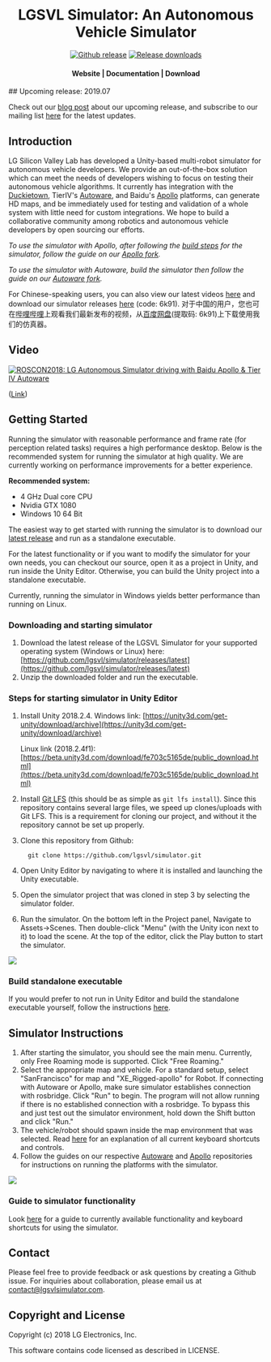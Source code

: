 <h1 align="center">LGSVL Simulator:  An Autonomous Vehicle Simulator</h1>

<div align="center">
<a href="https://github.com/lgsvl/simulator/releases/latest">
<img src="https://img.shields.io/github/release-pre/lgsvl/simulator.svg" alt="Github release" /></a>
<a href="">
<img src="https://img.shields.io/github/downloads/lgsvl/simulator/total.svg" alt="Release downloads" /></a>
</div>
<div align="center">
  <h4>
    <a href="https://lgsvlsimulator.com" style="text-decoration: none">
    Website</a>
    <span> | </span>
    <a href="https://lgsvlsimulator.com/docs" style="text-decoration: none">
    Documentation</a>
    <span> | </span>
    <a href="https://github.com/lgsvl/simulator/releases/latest" style="text-decoration: none">
    Download</a>
  </h4>
</div>
## Upcoming release: 2019.07

Check out our [blog post](<https://www.lgsvlsimulator.com/2019/07/16/upcoming-2019-07-release/>) about our upcoming release, and subscribe to our mailing list [here](http://eepurl.com/gpuhkb) for the latest updates.



## Introduction

LG Silicon Valley Lab has developed a Unity-based multi-robot simulator for autonomous vehicle developers. We provide an out-of-the-box solution which can meet the needs of developers wishing to focus on testing their autonomous vehicle algorithms. It currently has integration with the [Duckietown](https://github.com/lgsvl/duckietown2), TierIV's [Autoware](https://github.com/lgsvl/Autoware), and Baidu's [Apollo](https://github.com/lgsvl/apollo) platforms, can generate HD maps, and be immediately used for testing and validation of a whole system with little need for custom integrations. We hope to build a collaborative community among robotics and autonomous vehicle developers by open sourcing our efforts. 

*To use the simulator with Apollo, after following the [build steps](Docs/docs/build-instructions.md) for the simulator, follow the guide on our [Apollo fork](https://github.com/lgsvl/apollo).*

*To use the simulator with Autoware, build the simulator then follow the guide on our [Autoware fork](https://github.com/lgsvl/Autoware).*



For Chinese-speaking users, you can also view our latest videos [here](https://space.bilibili.com/412295691) and download our simulator releases [here](https://pan.baidu.com/s/1M33ysJYZfi4vya41gmB0rw) (code: 6k91).
对于中国的用户，您也可在[哔哩哔哩](https://space.bilibili.com/412295691)上观看我们最新发布的视频，从[百度网盘](https://pan.baidu.com/s/1M33ysJYZfi4vya41gmB0rw)(提取码: 6k91)上下载使用我们的仿真器。



## Video

[![ROSCON2018: LG Autonomous Simulator driving with Baidu Apollo & Tier IV Autoware](Docs/docs/images/readme-thumbnail.jpg)](https://www.youtube.com/watch?v=NgW1P75wiuA&)

([Link](https://www.youtube.com/watch?v=NgW1P75wiuA&))



## Getting Started

Running the simulator with reasonable performance and frame rate (for perception related tasks) requires a high performance desktop. Below is the recommended system for running the simulator at high quality. We are currently working on performance improvements for a better experience. 

**Recommended system:**

- 4 GHz Dual core CPU
- Nvidia GTX 1080
- Windows 10 64 Bit

The easiest way to get started with running the simulator is to download our [latest release](https://github.com/lgsvl/simulator/releases/latest) and run as a standalone executable.

For the latest functionality or if you want to modify the simulator for your own needs, you can checkout our source, open it as a project in Unity, and run inside the Unity Editor. Otherwise, you can build the Unity project into a standalone executable.

Currently, running the simulator in Windows yields better performance than running on Linux. 

### Downloading and starting simulator

1. Download the latest release of the LGSVL Simulator for your supported operating system (Windows or Linux) here: [https://github.com/lgsvl/simulator/releases/latest](https://github.com/lgsvl/simulator/releases/latest)
2. Unzip the downloaded folder and run the executable.

### Steps for starting simulator in Unity Editor

1. Install Unity 2018.2.4. Windows link: [https://unity3d.com/get-unity/download/archive](https://unity3d.com/get-unity/download/archive)

   Linux link (2018.2.4f1): [https://beta.unity3d.com/download/fe703c5165de/public_download.html](https://beta.unity3d.com/download/fe703c5165de/public_download.html)

2. Install [Git LFS](https://git-lfs.github.com/) (this should be as simple as `git lfs install`). Since this repository contains several large files, we speed up clones/uploads with Git LFS. This is a requirement for cloning our project, and without it the repository cannot be set up properly. 

3. Clone this repository from Github:

    ```
      git clone https://github.com/lgsvl/simulator.git
    ```

4. Open Unity Editor by navigating to where it is installed and launching the Unity executable.

5. Open the simulator project that was cloned in step 3 by selecting the simulator folder.

6. Run the simulator. On the bottom left in the Project panel, Navigate to Assets->Scenes. Then double-click "Menu" (with the Unity icon next to it) to load the scene. At the top of the editor, click the Play button to start the simulator.

![](Docs/docs/images/readme-editor-menu.jpg)



### Build standalone executable

If you would prefer to not run in Unity Editor and build the standalone executable yourself, follow the instructions [here](Docs/docs/build-instructions.md).



## Simulator Instructions

1. After starting the simulator, you should see the main menu. Currently, only Free Roaming mode is supported. Click "Free Roaming." 
2. Select the appropriate map and vehicle.  For a standard setup, select "SanFrancisco" for map and "XE_Rigged-apollo" for Robot. If connecting with Autoware or Apollo, make sure simulator establishes connection with rosbridge. Click "Run" to begin. The program will not allow running if there is no established connection with a rosbridge. To bypass this and just test out the simulator environment, hold down the Shift button and click "Run."
3. The vehicle/robot should spawn inside the map environment that was selected. Read [here](Docs/docs/keyboard-shortcuts.md) for an explanation of all current keyboard shortcuts and controls.
4. Follow the guides on our respective [Autoware](https://github.com/lgsvl/Autoware) and [Apollo](https://github.com/lgsvl/apollo) repositories for instructions on running the platforms with the simulator.

![](Docs/docs/images/readme-simulator.jpg)



### Guide to simulator functionality

Look [here](Docs/docs/keyboard-shortcuts.md) for a guide to currently available functionality and keyboard shortcuts for using the simulator.



## Contact

Please feel free to provide feedback or ask questions by creating a Github issue. For inquiries about collaboration, please email us at contact@lgsvlsimulator.com.




## Copyright and License

Copyright (c) 2018 LG Electronics, Inc.

This software contains code licensed as described in LICENSE.
